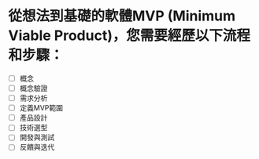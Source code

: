 # 從想法到基礎的軟體MVP (Minimum Viable Product)，您需要經歷以下流程和步驟：

- [ ] 概念
- [ ] 概念驗證
- [ ] 需求分析
- [ ] 定義MVP範圍
- [ ] 產品設計
- [ ] 技術選型
- [ ] 開發與測試
- [ ] 反饋與迭代